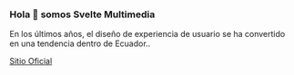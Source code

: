 ### Hola 👋 somos **Svelte Multimedia**
En los últimos años, el diseño de experiencia de usuario se ha convertido en una tendencia dentro de Ecuador..

[Sitio Oficial](https://avenros.github.io)
